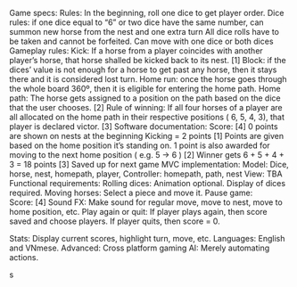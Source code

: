 Game specs: 
Rules:
	In the beginning, roll one dice to get player order. 
Dice rules: 
	if  one dice equal to “6” or two dice have the same number, can summon new horse from the nest and one extra turn
	All dice rolls have to be taken and cannot be forfeited. 
	Can move with one dice or both dices
Gameplay rules: 
	Kick: If a horse from a player coincides with another player’s horse, that horse shalled be kicked back to its nest. [1]
	Block: if the dices’ value is not enough for a horse to get past any horse, then it stays there and it is considered lost turn. 
	Home run: once the horse goes through the whole board 360º, then it is eligible for entering the home path. 
	Home path: The horse gets assigned to a position on the path based on the dice that the user chooses. [2]
	Rule of winning:
		    If all four horses of a player are all allocated on the home path in their         respective positions ( 6, 5, 4, 3), that player is declared victor. [3]
Software documentation:
	Score: [4] 
	0 points are shown on nests at the beginning
	Kicking = 2 points [1]
	Points are given based on the home position it’s standing on. 1 point is also awarded for moving to the next home position ( e.g. 5 -> 6 ) [2] 
	Winner gets 6 + 5 + 4 + 3 = 18 points [3]
	Saved up for next game
MVC implementation: 
Model: Dice, horse, nest, homepath, player, 
	Controller: homepath, path, nest
	View: TBA
	Functional requirements: 
	Rolling dices: Animation optional. Display of dices required. 
	Moving horses:  Select a piece and move it. 
	Pause game:  
	Score: [4]
	Sound FX: Make sound for regular move, move to nest, move to home position, etc.
	Play again or quit:
		If player plays again, then score saved and choose players. 
		If player quits, then score = 0.
			
Stats:
	Display current scores, highlight turn, move, etc. 
Languages:
	English and VNmese. 
Advanced:
	Cross platform gaming
AI:
	Merely automating actions. 
		
 					
 
s
